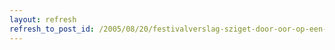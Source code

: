 ```yaml
---
layout: refresh
refresh_to_post_id: /2005/08/20/festivalverslag-sziget-door-oor-op-een-rijtje
---
```


